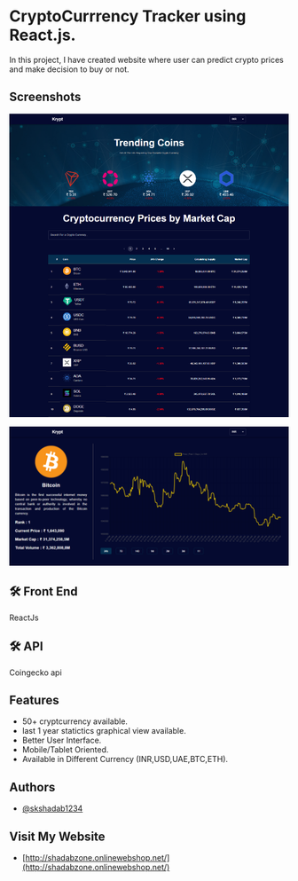 
# CryptoCurrrency Tracker using React.js.

In this project, I have created website where user can predict crypto prices and make decision to buy or not.

## Screenshots

![Screenshot 1](https://github.com/skshadab1234/CryptoCurrrency-Tracker-using-React.js/blob/master/crypto-1.png)

![Screenshot 2](https://github.com/skshadab1234/CryptoCurrrency-Tracker-using-React.js/blob/master/crypto-2.png)

## 🛠 Front End
ReactJs

## 🛠 API
Coingecko api


## Features

- 50+ cryptcurrency available.
- last 1 year statictics graphical view available.
- Better User Interface.
- Mobile/Tablet Oriented.
- Available in Different Currency (INR,USD,UAE,BTC,ETH).
    
## Authors

- [@skshadab1234](https://github.com/skshadab1234/)


## Visit My Website

- [http://shadabzone.onlinewebshop.net/](http://shadabzone.onlinewebshop.net/)


